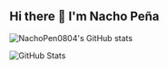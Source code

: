 ## Hi there 👋 I'm Nacho Peña
![NachoPen0804's GitHub stats](https://github-readme-stats-eight-theta.vercel.app/api?username=NachoPen0804&show_icons=true&theme=tokyonight&include_all_commits=true&count_private=true)

![GitHub Stats](https://github-readme-stats.vercel.app/api/top-langs/?username=NachoPen0804&theme=outrun&show_icons=true&hide_border=true&layout=compact)

<!--
**NachoPen0804/NachoPen0804** is a ✨ _special_ ✨ repository because its `README.md` (this file) appears on your GitHub profile.

Here are some ideas to get you started:

- 🔭 I’m currently working on ...
- 🌱 I’m currently learning ...
- 👯 I’m looking to collaborate on ...
- 🤔 I’m looking for help with ...
- 💬 Ask me about ...
- 📫 How to reach me: ...
- 😄 Pronouns: ...
- ⚡ Fun fact: ...
-->
